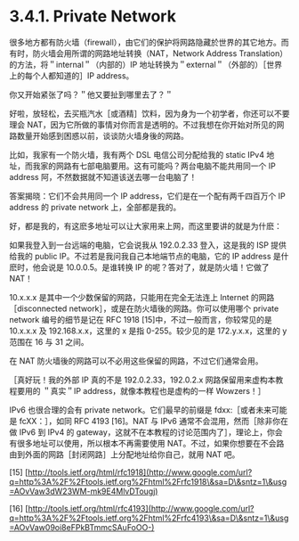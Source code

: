 # 3.4.1. Private Network

很多地方都有防火墙（firewall），由它们的保护将网路隐藏於世界的其它地方。而有时，防火墙会用所谓的网路地址转换（NAT，Network Address Translation）的方法，将＂internal＂（内部的）IP 地址转换为＂external＂（外部的）［世界上的每个人都知道的］IP address。

你又开始紧张了吗？＂他又要扯到哪里去了？＂

好啦，放轻松，去买瓶汽水［或酒精］饮料，因为身为一个初学者，你还可以不要理会 NAT，因为它所做的事情对你而言是透明的。不过我想在你开始对所见的网路数量开始感到困惑以前，谈谈防火墙身後的网路。

比如，我家有一个防火墙，我有两个 DSL 电信公司分配给我的 static IPv4 地址，而我家的网路有七部电脑要用。这有可能吗？两台电脑不能共用同一个 IP address 阿，不然数据就不知道该送去哪一台电脑了！

答案揭晓：它们不会共用同一个 IP address，它们是在一个配有两千四百万个 IP address 的 private network 上，全部都是我的。

好，都是我的，有这麽多地址可以让大家用来上网，而这里要讲的就是为什麽：

如果我登入到一台远端的电脑，它会说我从 192.0.2.33 登入，这是我的 ISP 提供给我的 public IP。不过若是我问我自己本地端节点的电脑，它的 IP address 是什麽时，他会说是 10.0.0.5。是谁转换 IP 的呢？答对了，就是防火墙！它做了 NAT！

10.x.x.x 是其中一个少数保留的网路，只能用在完全无法连上 Internet 的网路［disconnected network］，或是在防火墙後的网路。你可以使用哪个 private network 编号的细节是记在 RFC 1918 \[15]中，不过一般而言，你较常见的是 10.x.x.x 及 192.168.x.x，这里的 x 是指 0-255。较少见的是 172.y.x.x，这里的 y 范围在 16 与 31 之间。

在 NAT 防火墙後的网路可以不必用这些保留的网路，不过它们通常会用。

［真好玩！我的外部 IP 真的不是 192.0.2.33，192.0.2.x 网路保留用来虚构本教程要用的 ＂真实＂IP address，就像本教程也是虚构的一样 Wowzers！］

IPv6 也很合理的会有 private network。它们最早的前缀是 fdxx:［或者未来可能是 fcXX：］，如同 RFC 4193 \[16]。NAT 与 IPv6 通常不会混用，然而［除非你在做 IPv6 到 IPv4 的 gateway，这就不在本教程的讨论范围内了］，理论上，你会有很多地址可以使用，所以根本不再需要使用 NAT。不过，如果你想要在不会路由到外面的网路［封闭网路］上分配地址给你自己，就用 NAT 吧。

\[15] [http://tools.ietf.org/html/rfc1918](http://www.google.com/url?q=http%3A%2F%2Ftools.ietf.org%2Fhtml%2Frfc1918\&sa=D\&sntz=1\&usg=AOvVaw3dW23WM-mk9E4MlvDTougj)

\[16] [http://tools.ietf.org/html/rfc4193](http://www.google.com/url?q=http%3A%2F%2Ftools.ietf.org%2Fhtml%2Frfc4193\&sa=D\&sntz=1\&usg=AOvVaw09oi8eFPkBTmmcSAuFoOO-)
